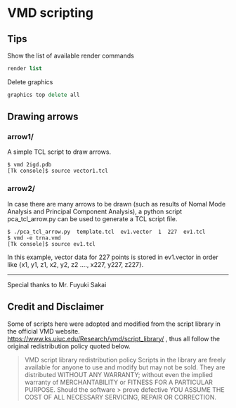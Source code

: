 # VMD scripting

## Tips
Show the list of available render commands
```Tcl
render list
```

Delete graphics
```Tcl
graphics top delete all
```

## Drawing arrows

### arrow1/

A simple TCL script to draw arrows.

```
$ vmd 2igd.pdb
[Tk console]$ source vector1.tcl
```

### arrow2/

In case there are many arrows to be drawn (such as results of Nomal Mode Analysis and Principal Component Analysis), a python script pca_tcl_arrow.py can be used to generate a TCL script file.


```
$ ./pca_tcl_arrow.py  template.tcl  ev1.vector  1  227  ev1.tcl
$ vmd -e trna.vmd
[Tk console]$ source ev1.tcl
```

In this example, vector data for 227 points is stored in ev1.vector in order like {x1, y1, z1, x2, y2, z2 ...., x227, y227, z227}.


----
Special thanks to Mr. Fuyuki Sakai

## Credit and Disclaimer

Some of scripts here were adopted and modified from the script library in the official VMD website. https://www.ks.uiuc.edu/Research/vmd/script_library/ , thus all follow the original redistribution policy quoted below.

> VMD script library redistribution policy
> Scripts in the library are freely available for anyone to use and modify but may not be sold. They are distributed WITHOUT ANY WARRANTY; without even the implied warranty of MERCHANTABILITY or FITNESS FOR A PARTICULAR PURPOSE. Should the software > prove defective YOU ASSUME THE COST OF ALL NECESSARY SERVICING, REPAIR OR CORRECTION.

